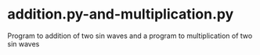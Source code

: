 # addition.py-and-multiplication.py
Program to addition of two sin waves and a program to multiplication of two sin waves
